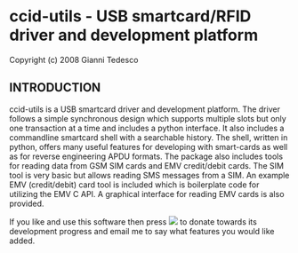 # ccid-utils - USB smartcard/RFID driver and development platform

Copyright (c) 2008 Gianni Tedesco

## INTRODUCTION

ccid-utils is a USB smartcard driver and development platform. The driver follows a simple synchronous design which supports multiple slots but only one transaction at a time and includes a python interface. It also includes a commandline smartcard shell with a searchable history. The shell, written in python, offers many useful features for developing with smart-cards as well as for reverse engineering APDU formats. The package also includes tools for reading data from GSM SIM cards and EMV credit/debit cards. The SIM tool is very basic but allows reading SMS messages from a SIM. An example EMV (credit/debit) card tool is included which is boilerplate code for utilizing the EMV C API. A graphical interface for reading EMV cards is also provided.

If you like and use this software then press [<img src="http://www.paypalobjects.com/en_US/i/btn/btn_donate_SM.gif">](https://www.paypal.com/cgi-bin/webscr?cmd=_donations&business=gianni%40scaramanga%2eco%2euk&lc=GB&item_name=Gianni%20Tedesco&item_number=scaramanga&currency_code=GBP&bn=PP%2dDonationsBF%3abtn_donateCC_LG%2egif%3aNonHosted) to donate towards its development progress and email me to say what features you would like added.
